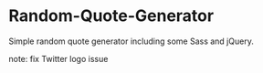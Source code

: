 # Random-Quote-Generator

Simple random quote generator including some Sass and jQuery.

note: fix Twitter logo issue